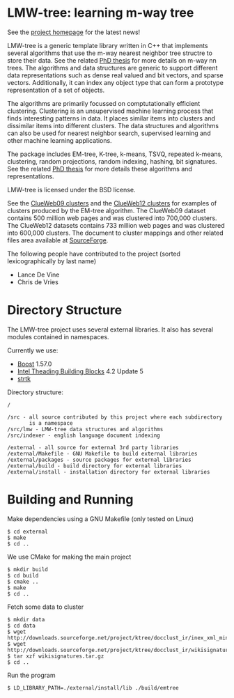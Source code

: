 LMW-tree: learning m-way tree
=============================

See the [project homepage](http://lmwtree.devries.ninja) for the latest news!

LMW-tree is a generic template library written in C++ that implements several
algorithms that use the m-way nearest neighbor tree structre to store their
data. See the related [PhD thesis](http://eprints.qut.edu.au/75862/) for more
details on m-way nn trees. The algorithms and data structures are generic to
support different data representations such as dense real valued and bit
vectors, and sparse vectors. Additionally, it can index any object type that
can form a prototype representation of a set of objects.

The algorithms are primarily focussed on comptutationally efficient clustering.
Clustering is an unsupervised machine learning process that finds interesting
patterns in data. It places similar items into clusters and dissimilar items
into different clusters. The data structures and algorithms can also be used
for nearest neighbor search, supervised learning and other machine learning
applications.

The package includes EM-tree, K-tree, k-means, TSVQ, repeated k-means,
clustering, random projections, random indexing, hashing, bit signatures. See
the related [PhD thesis](http://eprints.qut.edu.au/75862/) for more details
these algorithms and representations.

LMW-tree is licensed under the BSD license.

See the [ClueWeb09 clusters](http://ktree.sourceforge.net/emtree/clueweb09/)
and the [ClueWeb12 clusters](http://ktree.sourceforge.net/emtree/clueweb12/)
for examples of clusters produced by the EM-tree algorithm. The ClueWeb09
dataset contains 500 million web pages and was clustered into 700,000 clusters.
The ClueWeb12 datasets contains 733 million web pages and was clustered into
600,000 clusters. The document to cluster mappings and other related files area
available at
[SourceForge](http://sourceforge.net/projects/ktree/files/clueweb_clusters/).

The following people have contributed to the project (sorted lexicographically
by last name)
- Lance De Vine
- Chris de Vries

Directory Structure
===================

The LMW-tree project uses several external libraries. It also has several
modules contained in namespaces.

Currently we use:
- [Boost](http://www.boost.org) 1.57.0
- [Intel Theading Building Blocks](http://www.threadingbuildingblocks.org) 4.2 Update 5
- [strtk](https://code.google.com/p/strtk/)

Directory structure:

    /

    /src - all source contributed by this project where each subdirectory
           is a namespace
    /src/lmw - LMW-tree data structures and algorithms
    /src/indexer - english language document indexing

    /external - all source for external 3rd party libraries
    /external/Makefile - GNU Makefile to build external libraries
    /external/packages - source packages for external libraries
    /external/build - build directory for external libraries
    /external/install - installation directory for external libraries

Building and Running
====================

Make dependencies using a GNU Makefile (only tested on Linux)

    $ cd external
    $ make
    $ cd ..

We use CMake for making the main project

    $ mkdir build
    $ cd build
    $ cmake ..
    $ make
    $ cd ..

Fetch some data to cluster

    $ mkdir data
    $ cd data
    $ wget http://downloads.sourceforge.net/project/ktree/docclust_ir/inex_xml_mining_subset_2010.txt
    $ wget http://downloads.sourceforge.net/project/ktree/docclust_ir/wikisignatures.tar.gz
    $ tar xzf wikisignatures.tar.gz
    $ cd ..

Run the program

    $ LD_LIBRARY_PATH=./external/install/lib ./build/emtree
